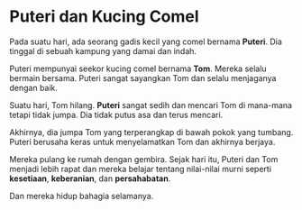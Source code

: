 # **Puteri dan Kucing Comel**

Pada suatu hari, ada seorang gadis kecil yang comel bernama **Puteri**. Dia tinggal di sebuah kampung yang damai dan indah.

Puteri mempunyai seekor kucing comel bernama **Tom**. Mereka selalu bermain bersama. Puteri sangat sayangkan Tom dan selalu menjaganya dengan baik.

Suatu hari, Tom hilang. **Puteri** sangat sedih dan mencari Tom di mana-mana tetapi tidak jumpa. Dia tidak putus asa dan terus mencari.

Akhirnya, dia jumpa Tom yang terperangkap di bawah pokok yang tumbang. Puteri berusaha keras untuk menyelamatkan Tom dan akhirnya berjaya.

Mereka pulang ke rumah dengan gembira. Sejak hari itu, Puteri dan Tom menjadi lebih rapat dan mereka belajar tentang nilai-nilai murni seperti **kesetiaan**, **keberanian**, dan **persahabatan**.

Dan mereka hidup bahagia selamanya.

